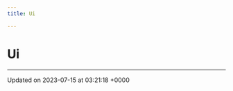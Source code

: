 ```yaml
---
title: Ui

---
```


# Ui








-------------------------------

Updated on 2023-07-15 at 03:21:18 +0000